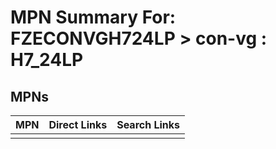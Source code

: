 



# MPN Summary For: FZECONVGH724LP > con-vg : H7_24LP

## MPNs
  

|MPN|Direct Links|Search Links|
| :--- | :--- | :--- |
||||
